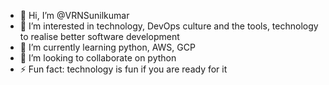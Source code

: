 - 👋 Hi, I’m @VRNSunilkumar
- 👀 I’m interested in technology, DevOps culture and the tools, technology to realise better software development
- 🌱 I’m currently learning python, AWS, GCP 
- 💞️ I’m looking to collaborate on python
- ⚡ Fun fact: technology is fun if you are ready for it

<!---
VRNSunilkumar/VRNSunilkumar is a ✨ special ✨ repository because its `README.md` (this file) appears on your GitHub profile.
You can click the Preview link to take a look at your changes.
--->
